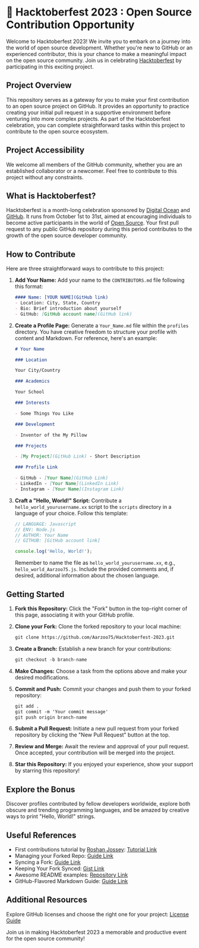 # 🚀 Hacktoberfest 2023 : Open Source Contribution Opportunity

Welcome to Hacktoberfest 2023! We invite you to embark on a journey into the world of open source development. Whether you're new to GitHub or an experienced contributor, this is your chance to make a meaningful impact on the open source community. Join us in celebrating [Hacktoberfest](https://hacktoberfest.com/) by participating in this exciting project.

## Project Overview

This repository serves as a gateway for you to make your first contribution to an open source project on GitHub. It provides an opportunity to practice creating your initial pull request in a supportive environment before venturing into more complex projects. As part of the Hacktoberfest celebration, you can complete straightforward tasks within this project to contribute to the open source ecosystem.

## Project Accessibility

We welcome all members of the GitHub community, whether you are an established collaborator or a newcomer. Feel free to contribute to this project without any constraints.

## What is Hacktoberfest?

Hacktoberfest is a month-long celebration sponsored by [Digital Ocean](https://hacktoberfest.digitalocean.com/) and [GitHub](https://github.com/). It runs from October 1st to 31st, aimed at encouraging individuals to become active participants in the world of [Open Source](https://github.com/open-source). Your first pull request to any public GitHub repository during this period contributes to the growth of the open source developer community.

## How to Contribute

Here are three straightforward ways to contribute to this project:

1. **Add Your Name:** Add your name to the `CONTRIBUTORS.md` file following this format:

   ```markdown
   #### Name: [YOUR NAME](GitHub link)
   - Location: City, State, Country
   - Bio: Brief introduction about yourself
   - GitHub: [GitHub account name](GitHub link)
   ```

2. **Create a Profile Page:** Generate a `Your_Name.md` file within the `profiles` directory. You have creative freedom to structure your profile with content and Markdown. For reference, here's an example:

   ```markdown
   # Your Name

   ### Location

   Your City/Country

   ### Academics

   Your School

   ### Interests

   - Some Things You Like

   ### Development

   - Inventor of the My Pillow

   ### Projects

   - [My Project](GitHub Link) - Short Description 

   ### Profile Link

   - GitHub - [Your Name](GitHub Link)
   - LinkedIn - [Your Name](LinkedIn Link)
   - Instagram - [Your Name](Instagram Link)
   ```

3. **Craft a "Hello, World!" Script:** Contribute a `hello_world_yourusername.xx` script to the `scripts` directory in a language of your choice. Follow this template:

   ```Javascript
   // LANGUAGE: Javascript
   // ENV: Node.js
   // AUTHOR: Your Name
   // GITHUB: [GitHub account link]

   console.log('Hello, World!');
   ```

   Remember to name the file as `hello_world_yourusername.xx`, e.g., `hello_world_Aarzoo75.js`. Include the provided comments and, if desired, additional information about the chosen language.

## Getting Started

1. **Fork this Repository:** Click the "Fork" button in the top-right corner of this page, associating it with your GitHub profile.

2. **Clone your Fork:** Clone the forked repository to your local machine:

   ```markdown
   git clone https://github.com/Aarzoo75/Hacktoberfest-2023.git
   ```

3. **Create a Branch:** Establish a new branch for your contributions:

   ```markdown
   git checkout -b branch-name
   ```

4. **Make Changes:** Choose a task from the options above and make your desired modifications.

5. **Commit and Push:** Commit your changes and push them to your forked repository:

   ```markdown
   git add .
   git commit -m 'Your commit message'
   git push origin branch-name
   ```

6. **Submit a Pull Request:** Initiate a new pull request from your forked repository by clicking the "New Pull Request" button at the top.

7. **Review and Merge:** Await the review and approval of your pull request. Once accepted, your contribution will be merged into the project.

8. **Star this Repository:** If you enjoyed your experience, show your support by starring this repository!

## Explore the Bonus

Discover profiles contributed by fellow developers worldwide, explore both obscure and trending programming languages, and be amazed by creative ways to print "Hello, World!" strings.

## Useful References

- First contributions tutorial by [Roshan Jossey](https://github.com/Roshanjossey): [Tutorial Link](https://github.com/Roshanjossey/first-contributions)
- Managing your Forked Repo: [Guide Link](https://help.github.com/articles/fork-a-repo/)
- Syncing a Fork: [Guide Link](https://help.github.com/articles/syncing-a-fork/)
- Keeping Your Fork Synced: [Gist Link](https://gist.github.com/CristinaSolana/1885435)
- Awesome README examples: [Repository Link](https://github.com/sindresorhus/awesome)
- GitHub-Flavored Markdown Guide: [Guide Link](https://guides.github.com/features/mastering-markdown/)

## Additional Resources

Explore GitHub licenses and choose the right one for your project: [License Guide](https://choosealicense.com)

Join us in making Hacktoberfest 2023 a memorable and productive event for the open source community!
